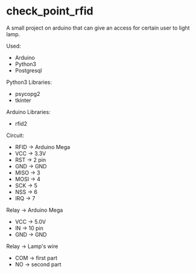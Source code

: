 # check_point_rfid
A small project on arduino that can give an access for certain user to light lamp.

Used:
* Arduino
* Python3
* Postgresql

Python3 Libraries:
* psycopg2
* tkinter

Arduino Libraries:
* rfid2

Circuit:
* RFID -> Arduino Mega
* VCC  -> 3.3V
* RST  -> 2 pin
* GND -> GND
* MISO -> 3
* MOSI -> 4
* SCK -> 5
* NSS -> 6
* IRQ -> 7

Relay -> Arduino Mega
* VCC -> 5.0V
* IN -> 10 pin
* GND -> GND

Relay  -> Lamp's wire
* COM -> first part
* NO -> second part
